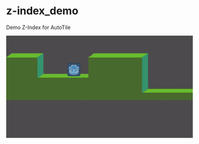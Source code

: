 # z-index_demo
Demo Z-Index for AutoTile


![](https://github.com/guilhermefelipecgs/z-index_demo/blob/master/Peek%2007-12-2018%2022-11.gif)
